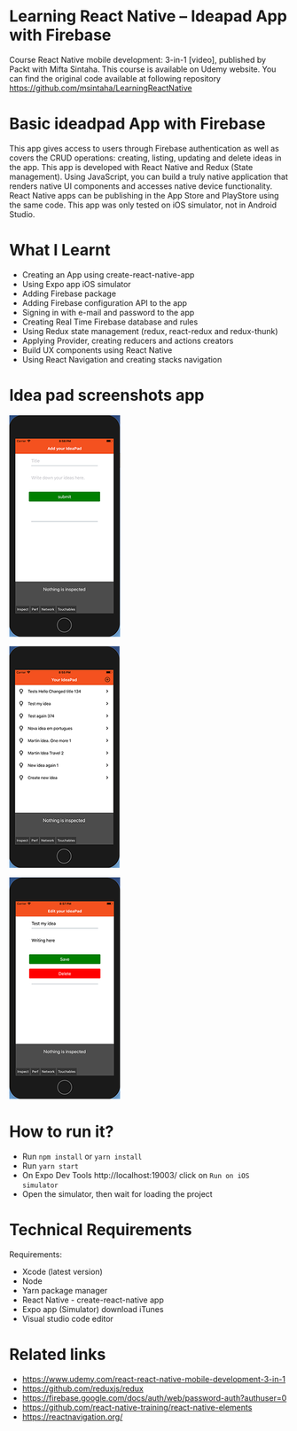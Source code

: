 # Learning React Native – Ideapad App with Firebase
Course React Native mobile development: 3-in-1 [video], published by Packt with Mifta Sintaha.
This course is available on Udemy website. 
You can find the original code available at following repository https://github.com/msintaha/LearningReactNative


# Basic ideadpad App with Firebase
This app gives access to users through Firebase authentication as well as covers the CRUD operations: creating, listing, updating and delete ideas in the app. This app is developed with React Native and Redux (State management). 
Using JavaScript, you can build a truly native application that renders native UI components and accesses native device functionality. React Native apps can be publishing in the App Store and PlayStore using the same code. This app was only tested on iOS simulator, not in Android Studio.

# What I Learnt 
*	Creating an App using create-react-native-app
*	Using Expo app iOS simulator
*	Adding Firebase package 
*	Adding Firebase configuration API to the app
*	Signing in with e-mail and password to the app
*	Creating Real Time Firebase database and rules
*	Using Redux state management (redux, react-redux and redux-thunk)
*	Applying Provider, creating reducers and actions creators
*	Build UX components using React Native 
*	Using React Navigation and creating stacks navigation 




# Idea pad screenshots app


![picture alt]( https://github.com/andreadsw/react-native-idea-app/blob/master/assets/Add-ideapad-small@1x.png "Add idea app")

![picture alt]( https://github.com/andreadsw/react-native-idea-app/blob/master/assets/List-ideapad-small@1.png
 "List ideas app")

![picture alt]( https://github.com/andreadsw/react-native-idea-app/blob/master/assets/Edit-ideapad-small@1x.png
 "List ideas app")



# How to run it?
*	Run ```npm install``` or ```yarn install```
*	Run ```yarn start```
*	On Expo Dev Tools http://localhost:19003/ click on ```Run on iOS simulator```
*	Open the simulator, then wait for loading the project

# Technical Requirements
Requirements:
*	Xcode (latest version)
*	Node
*	Yarn package manager
*	React Native - create-react-native app
*	Expo app (Simulator) download iTunes
*	Visual studio code editor 

# Related links
*	https://www.udemy.com/react-react-native-mobile-development-3-in-1
*	https://github.com/reduxjs/redux
* https://firebase.google.com/docs/auth/web/password-auth?authuser=0
* https://github.com/react-native-training/react-native-elements
*  https://reactnavigation.org/



